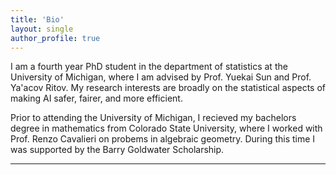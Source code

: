 ```yaml
---
title: 'Bio'
layout: single
author_profile: true
---
```

I am a fourth year PhD student in the department of statistics at the University of Michigan, where I am advised by Prof. Yuekai Sun and Prof. Ya'acov Ritov. My research interests are broadly on the statistical aspects of making AI safer, fairer, and more efficient. 

Prior to attending the University of Michigan, I recieved my bachelors degree in mathematics from Colorado State University, where I worked with Prof. Renzo Cavalieri on probems in algebraic geometry. During this time I was supported by the Barry Goldwater Scholarship.

---
